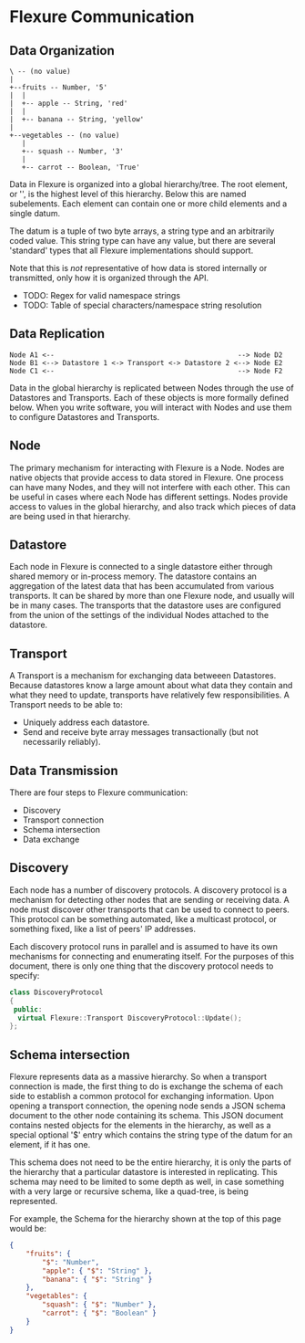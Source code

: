 Flexure Communication
=====================

Data Organization
-----------------
```
\ -- (no value)
|
+--fruits -- Number, '5'
|  |
|  +-- apple -- String, 'red'
|  |
|  +-- banana -- String, 'yellow'
|
+--vegetables -- (no value)
   |
   +-- squash -- Number, '3'
   |
   +-- carrot -- Boolean, 'True'
```
Data in Flexure is organized into a global hierarchy/tree.  The root element, or '\', is the highest level of this hierarchy.  Below this are named subelements.  Each element can contain one or more child elements and a single datum.

The datum is a tuple of two byte arrays, a string type and an arbitrarily coded value.  This string type can have any value, but there are several 'standard' types that all Flexure implementations should support.

Note that this is *not* representative of how data is stored internally or transmitted, only how it is organized through the API.

  * TODO: Regex for valid namespace strings
  * TODO: Table of special characters/namespace string resolution

Data Replication
----------------
```
Node A1 <--                                             --> Node D2
Node B1 <--> Datastore 1 <-> Transport <-> Datastore 2 <--> Node E2
Node C1 <--                                             --> Node F2
```
Data in the global hierarchy is replicated between Nodes through the use of Datastores and Transports.  Each of these objects is more formally defined below.  When you write software, you will interact with Nodes and use them to configure Datastores and Transports.

Node
----
The primary mechanism for interacting with Flexure is a Node.  Nodes are native objects that provide access to data stored in Flexure.  One process can have many Nodes, and they will not interfere with each other.  This can be useful in cases where each Node has different settings.  Nodes provide access to values in the global hierarchy, and also track which pieces of data are being used in that hierarchy.

Datastore
---------
Each node in Flexure is connected to a single datastore either through shared memory or in-process memory.  The datastore contains an aggregation of the latest data that has been accumulated from various transports.  It can be shared by more than one Flexure node, and usually will be in many cases.  The transports that the datastore uses are configured from the union of the settings of the individual Nodes attached to the datastore.

Transport
---------
A Transport is a mechanism for exchanging data betweeen Datastores.  Because datastores know a large amount about what data they contain and what they need to update, transports have relatively few responsibilities.  A Transport needs to be able to:

  * Uniquely address each datastore.
  * Send and receive byte array messages transactionally (but not necessarily reliably).

Data Transmission
-----------------
There are four steps to Flexure communication:
 * Discovery
 * Transport connection
 * Schema intersection
 * Data exchange

Discovery
---------
Each node has a number of discovery protocols.  A discovery protocol is a mechanism for detecting other nodes that are sending or receiving data.  A node must discover other transports that can be used to connect to peers.  This protocol can be something automated, like a multicast protocol, or something fixed, like a list of peers' IP addresses.

Each discovery protocol runs in parallel and is assumed to have its own mechanisms for connecting and enumerating itself.  For the purposes of this document, there is only one thing that the discovery protocol needs to specify:

```c++
class DiscoveryProtocol
{
 public:
  virtual Flexure::Transport DiscoveryProtocol::Update();
};
```

Schema intersection
-------------------
Flexure represents data as a massive hierarchy.  So when a transport connection is made, the first thing to do is exchange the schema of each side to establish a common protocol for exchanging information.  Upon opening a transport connection, the opening node sends a JSON schema document to the other node containing its schema.  This JSON document contains nested objects for the elements in the hierarchy, as well as a special optional '$' entry which contains the string type of the datum for an element, if it has one.

This schema does not need to be the entire hierarchy, it is only the parts of the hierarchy that a particular datastore is interested in replicating.  This schema may need to be limited to some depth as well, in case something with a very large or recursive schema, like a quad-tree, is being represented.

For example, the Schema for the hierarchy shown at the top of this page would be:
```json
{
    "fruits": {
        "$": "Number",
        "apple": { "$": "String" },
        "banana": { "$": "String" }
    },
    "vegetables": {
        "squash": { "$": "Number" },
        "carrot": { "$": "Boolean" }
    }
}
```


